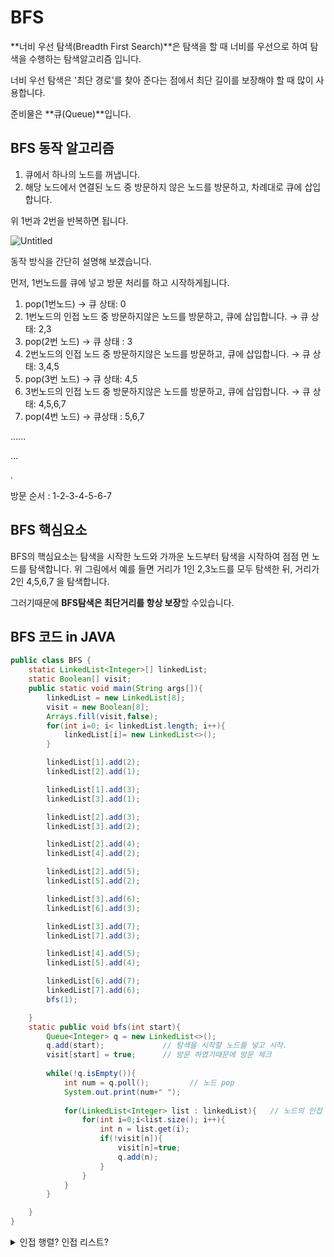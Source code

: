 # BFS

**너비 우선 탐색(Breadth First Search)**은 탐색을 할 때 너비를 우선으로 하여 탐색을 수행하는 탐색알고리즘 입니다.

너비 우선 탐색은 '최단 경로'를 찾아 준다는 점에서 최단 길이를 보장해야 할 때 많이 사용합니다.

준비물은 **큐(Queue)**입니다.

## BFS 동작 알고리즘

1. 큐에서 하나의 노드를 꺼냅니다.
2. 해당 노드에서 연결된 노드 중 방문하지 않은 노드를 방문하고, 차례대로 큐에 삽입합니다.

위 1번과 2번을 반복하면 됩니다.

![Untitled](https://s3-us-west-2.amazonaws.com/secure.notion-static.com/1feff521-0bf8-491b-a3d4-7e1623ad4639/Untitled.png)

동작 방식을 간단히 설명해 보겠습니다.

먼저, 1번노드를 큐에 넣고 방문 처리를 하고 시작하게됩니다.

1. pop(1번노드) → 큐 상태: 0
2. 1번노드의 인접 노드 중 방문하지않은 노드를 방문하고, 큐에 삽입합니다. → 큐 상태: 2,3
3. pop(2번 노드) → 큐 상태 : 3
4. 2번노드의 인접 노드 중 방문하지않은 노드를 방문하고, 큐에 삽입합니다. → 큐 상태: 3,4,5
5. pop(3번 노드) → 큐 상태: 4,5
6. 3번노드의 인접 노드 중 방문하지않은 노드를 방문하고, 큐에 삽입합니다. → 큐 상태: 4,5,6,7
7. pop(4번 노드) → 큐상태 : 5,6,7

......

...

.

방문 순서 : 1-2-3-4-5-6-7

## BFS 핵심요소

BFS의 핵심요소는 탐색을 시작한 노드와 가까운 노드부터 탐색을 시작하여 점점 먼 노드를 탐색합니다. 위 그림에서 예를 들면 거리가 1인 2,3노드를 모두 탐색한 뒤, 거리가 2인 4,5,6,7 을 탐색합니다.

그러기때문에 **BFS탐색은 최단거리를 항상 보장**할 수있습니다. 

## BFS 코드 in JAVA

```java
public class BFS {
    static LinkedList<Integer>[] linkedList;
    static Boolean[] visit;
    public static void main(String args[]){
        linkedList = new LinkedList[8];
        visit = new Boolean[8];
        Arrays.fill(visit,false);
        for(int i=0; i< linkedList.length; i++){
            linkedList[i]= new LinkedList<>();
        }

        linkedList[1].add(2);
        linkedList[2].add(1);

        linkedList[1].add(3);
        linkedList[3].add(1);

        linkedList[2].add(3);
        linkedList[3].add(2);

        linkedList[2].add(4);
        linkedList[4].add(2);

        linkedList[2].add(5);
        linkedList[5].add(2);

        linkedList[3].add(6);
        linkedList[6].add(3);

        linkedList[3].add(7);
        linkedList[7].add(3);

        linkedList[4].add(5);
        linkedList[5].add(4);

        linkedList[6].add(7);
        linkedList[7].add(6);
        bfs(1);

    }
    static public void bfs(int start){
        Queue<Integer> q = new LinkedList<>();
        q.add(start);             // 탐색을 시작할 노드를 넣고 시작.
        visit[start] = true;      // 방문 하였기때문에 방문 체크
        
        while(!q.isEmpty()){
            int num = q.poll();         // 노드 pop
            System.out.print(num+" ");
            
            for(LinkedList<Integer> list : linkedList){   // 노드의 인접 노드 탐색
                for(int i=0;i<list.size(); i++){
                    int n = list.get(i);
                    if(!visit[n]){
                        visit[n]=true;
                        q.add(n);
                    }
                }
            }
        }

    }
}
```
<details markdown="1">
<summary> 인접 행렬? 인접 리스트? </summary>
  
## 인접 행렬
    
### 1) 정의
    
인접 행렬은 그래프의 연결 관계를 이차원 배열로 나타내는 방식입니다. 인접 행렬을 adj[][] 라고 합낟면 adj[i][j] 에 대해서 다음과 같이 정의 할 수 있습니다.
    
> **adj[i][j]** : 노드 i에서 노드 j로가는 간선이 있으면 1, 아니면 0
> 
    
### 2) 장단점
    
인접 행렬의 **장점**
    
1. 구현이 쉽다.
2. 노드 i와 노드 j가 연결되어 있는지 확인하고 싶을 때, adj[i][j]가 1인지 0인지만 확인 시간 복잡도: **O(1)**
    
인접 행렬의 **단점**
    
1. 한 노드에 연결된 모든 노드를 방문하려면, adj[i][1] 부터 adj[i][V] 까지 확인 시간복잡도: **O(V) (V는 노드의 수)**
    
## 인접 리스트
    
### 1)정의
    
인접 리스트는 그래프의 연결 관계를 vector의 배열(vector<int> adj[])로 나타내는 방식입니다. 이 때, vector<int>에는 노드의 번호가 직접 저장됩니다. 인접 리스트는 adj[i]를 다음과 같이 정의할 수 있습니다.
    
> **adj[i]** : 노드 i에 연결된 노드들을 원소로 갖는 vector
> 
    
### 2) 장단점
    
인접 리스트의 **장점**

1. 실제로 연결된 노드들에 대한 정보만 저장하기 때문에, 벡터들의 원소의 개수의 합과 간선의 개수가 같다는 점. 즉, **간선의 개수에 비례하는 메모리만 차지.**
2. 한 노드에 연결 된 모든 노드를 방문하려면, 시간복잡도: **O(E) (E는 간선의 수)**
    
인접 리스트의 **단점**
    
1. 노드 i와 j가 연결되어 있는지 확인하고 싶을때, adj[i][0] 부터 adj[i][adj[i].size()-1] 까지 확인 해야 함. 시간 복잡도: **O(V)**
    
## DFS & BFS 에서의 시간 복잡도

- **인접행렬**에서의 시간 복잡도
      - 모든 정점을 다 찾아봐야 하기 때문에 dfs(x)의 시간 복잡도는 **O(V)**
      - dfs(x)가 V번 호출되어야 하므로 전체 dfs알고리즘의 시간복잡도는 **O(V*V)=O(V^2)**
- **인접리스트**에서의 시간 복잡도
      - 인접행렬과 마찬가지로 dfs(x)는 V번 호출
      - dfs(x)의 시간복잡도는 **O(V+E)**
          - 인접리스트에서 dfs가 호출되는 방법은 모든 정점을 다 찾는 인접행렬의 탐색 방법과 다릅니다.
          - 또한 a[x].size()는 전체 간선의 개수가 아니라, 한 정점과 연결된 간선의 개수이기 때문에 dfs(x)의 시간복잡도는 O(E)가 아님을 주의해야 합니다.
    
> **DFS & BFS 모두 시간복잡도는 같습니다.**


</details>
